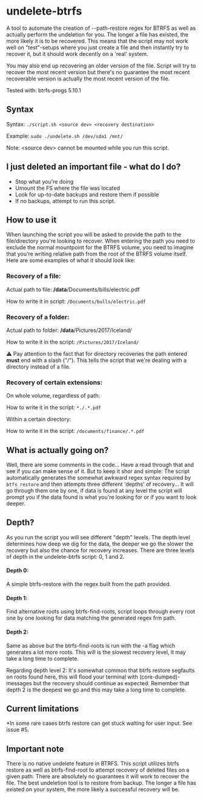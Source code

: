 # undelete-btrfs
A tool to automate the creation of --path-restore regex for BTRFS as well as actually perform the undeletion for you.
The longer a file has existed, the more likely it is to be recovered. This means that the script may not work well on "test"-setups where you just create a file and then instantly try to recover it, but it should work decently on a 'real' system.

 You may also end up recovering an older version of the file. Script will try to recover the most recent version but there's no guarantee the most recent recoverable version is actually the most recent version of the file.

Tested with: btrfs-progs 5.10.1

## Syntax
Syntax: ```./script.sh <source dev> <recovery destination>```

Example: ```sudo ./undelete.sh /dev/sda1 /mnt/```

Note: \<source dev\> cannot be mounted while you run this script.

## I just deleted an important file - what do I do?
* Stop what you're doing
* Umount the FS where the file was located
* Look for up-to-date backups and restore them if possible
* If no backups, attempt to run this script.


## How to use it
When launching the script you will be asked to provide the path to the file/directory you're looking to recover. When entering the path you need to exclude the normal mountpoint for the BTRFS volume, you need to imagine that you're writing relative path from the root of the BTRFS volume itself. Here are some examples of what it should look like:

### **Recovery of a file**:
Actual path to file: **/data**/Documents/bills/electric.pdf

How to write it in script: `/Documents/bulls/electric.pdf`

### **Recovery of a folder**:
Actual path to folder: **/data**/Pictures/2017/Iceland/

How to write it in the script: `/Pictures/2017/Iceland/`


⚠ Pay attention to the fact that for directory recoveries the path entered **must** end with a slash ("/"). This tells the script that we're dealing with a directory instead of a file.

### **Recovery of certain extensions**:
On whole volume, regardless of path:

How to write it in the script: `*./.*.pdf`

Within a certain directory:

How to write it in the script: `/documents/finance/.*.pdf`


## What is actually going on?
Well, there are some comments in the code... Have a read through that and see if you can make sense of it. But to keep it shor and simple: The script automatically generates the somewhat awkward regex syntax required by `btfs restore` and then attempts three different 'depths' of recovery... It will go through them one by one, if data is found at any level the script will prompt you if the data found is what you're looking for or if you want to look deeper. 

## Depth?
As you run the script you will see different "depth" levels. The depth level determines how deep we dig for the data, the deeper we go the slower the recovery but also the chance for recovery increases. There are three levels of depth in the undelete-btrfs script: 0, 1 and 2.

#### Depth 0:
A simple btrfs-restore with the regex built from the path provided.
#### Depth 1: 
Find alternative roots using btrfs-find-roots, script loops through every root one by one looking for data matching the generated regex frm path.
#### Depth 2: 
Same as above but the btrfs-find-roots is run with the -a flag which generates a lot more roots. This will is the slowest recovery level, it may take a long time to complete. 

Regarding depth level 2: It's somewhat common that btrfs restore segfaults on roots found here, this will flood your terminal with (core-dumped)-messages but the recovery should continue as expected. Remember that depth 2 is the deepest we go and this may take a long time to complete.

## Current limitations 
*In some rare cases btrfs restore can get stuck waiting for user input. See issue #5. 

## Important note
There is no native undelete feature in BTRFS. This  script utilizes btrfs restore as well as btrfs-find-root to attempt recovery of deleted files on a given path. There are absolutely no guarantees it will work to recover the file. The best undeletion tool is to restore from backup. The longer a file has existed on your system, the more likely a successful recovery will be.

